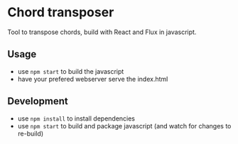 # Chord transposer

Tool to transpose chords, build with React and Flux in javascript.

## Usage

* use `npm start` to build the javascript
* have your prefered webserver serve the index.html

## Development

* use `npm install` to install dependencies
* use `npm start` to build and package javascript (and watch for changes to re-build)
